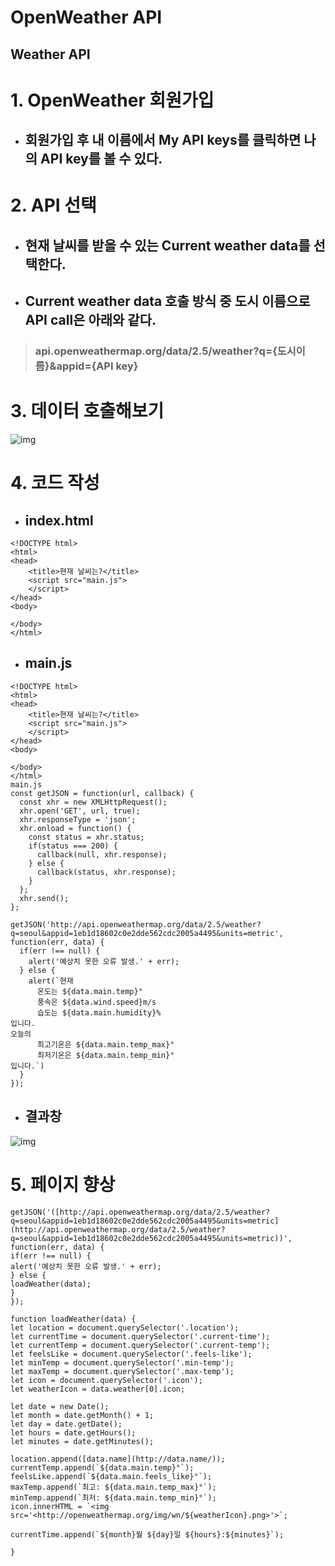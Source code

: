 # OpenWeather API
## Weather API

# 1. OpenWeather 회원가입
- ## 회원가입 후 내 이름에서 My API keys를 클릭하면 나의 API key를 볼 수 있다.

# 2. API 선택
- ## 현재 날씨를 받을 수 있는 Current weather data를 선택한다.
- ## Current weather data 호출 방식 중 도시 이름으로 API call은 아래와 같다.
> ### api.openweathermap.org/data/2.5/weather?q={도시이름}&appid={API key}

# 3. 데이터 호출해보기
![img](/images_otyvs1109_post_85bd5efc-e74e-4062-a89e-66a5de99def8_Untitled.png)

# 4. 코드 작성
  - ## index.html
  ```
  <!DOCTYPE html>
  <html>
  <head>
      <title>현재 날씨는?</title>
      <script src="main.js">
      </script>
  </head>
  <body>
      
  </body>
  </html>
  ```

  - ## main.js
  ```
  <!DOCTYPE html>
  <html>
  <head>
      <title>현재 날씨는?</title>
      <script src="main.js">
      </script>
  </head>
  <body>
      
  </body>
  </html>
  main.js
  const getJSON = function(url, callback) {
    const xhr = new XMLHttpRequest();
    xhr.open('GET', url, true);
    xhr.responseType = 'json';
    xhr.onload = function() {
      const status = xhr.status;
      if(status === 200) {
        callback(null, xhr.response);
      } else {
        callback(status, xhr.response);
      }
    };
    xhr.send();
  };

  getJSON('http://api.openweathermap.org/data/2.5/weather?q=seoul&appid=1eb1d18602c0e2dde562cdc2005a4495&units=metric',
  function(err, data) {
    if(err !== null) {
      alert('예상치 못한 오류 발생.' + err);
    } else {
      alert(`현재
        온도는 ${data.main.temp}°
        풍속은 ${data.wind.speed}m/s
        습도는 ${data.main.humidity}%
  입니다.
  오늘의
        최고기온은 ${data.main.temp_max}°
        최저기온은 ${data.main.temp_min}°
  입니다.`)
    }
  });
  ```
  - ## 결과창
  ![img](/images_otyvs1109_post_25553726-c7ba-47b4-af92-5c6382de2d9c_Untitled%201.png)

# 5. 페이지 향상
```
getJSON('([http://api.openweathermap.org/data/2.5/weather?q=seoul&appid=1eb1d18602c0e2dde562cdc2005a4495&units=metric](http://api.openweathermap.org/data/2.5/weather?q=seoul&appid=1eb1d18602c0e2dde562cdc2005a4495&units=metric))',
function(err, data) {
if(err !== null) {
alert('예상치 못한 오류 발생.' + err);
} else {
loadWeather(data);
}
});

function loadWeather(data) {
let location = document.querySelector('.location');
let currentTime = document.querySelector('.current-time');
let currentTemp = document.querySelector('.current-temp');
let feelsLike = document.querySelector('.feels-like');
let minTemp = document.querySelector('.min-temp');
let maxTemp = document.querySelector('.max-temp');
let icon = document.querySelector('.icon');
let weatherIcon = data.weather[0].icon;

let date = new Date();
let month = date.getMonth() + 1;
let day = date.getDate();
let hours = date.getHours();
let minutes = date.getMinutes();

location.append([data.name](http://data.name/));
currentTemp.append(`${data.main.temp}°`);
feelsLike.append(`${data.main.feels_like}°`);
maxTemp.append(`최고: ${data.main.temp_max}°`);
minTemp.append(`최저: ${data.main.temp_min}°`);
icon.innerHTML = `<img src='<http://openweathermap.org/img/wn/${weatherIcon}.png>'>`;

currentTime.append(`${month}월 ${day}일 ${hours}:${minutes}`);

}
```
